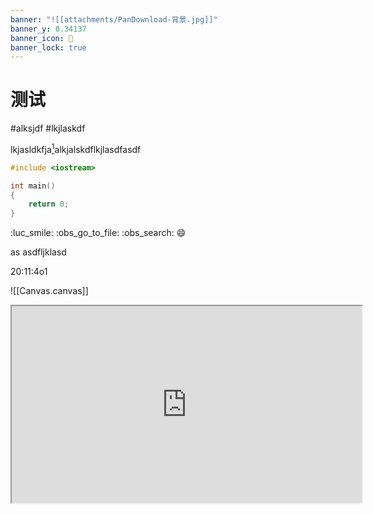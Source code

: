 ```yaml
---
banner: "![[attachments/PanDownload-背景.jpg]]"
banner_y: 0.34137
banner_icon: 🤩
banner_lock: true
---
```


# 测试
#alksjdf #lkjlaskdf 

lkjasldkfja[^1]alkjalskdflkjlasdfasdf

```cpp
#include <iostream>

int main()
{
	return 0;
}
```

[^1]: lkjlasdflkajsdf

:luc_smile: :obs_go_to_file: :obs_search: :smile:

as
asdfljklasd

20:11:4o1

![[Canvas.canvas]]

<iframe width="560" height="315" src="https://www.bilibili.com/" />

我是一个好人，你可不要污蔑我！

ljsdflkj

asdfasdf
asdfas

azsdf

```start-multi-column
ID: ID_aj4f
number of columns: 2
largest column: standard
border: off
shadow: off
```

> [!note]+ 笔记
> 
> asdf

--- end-column ---

> [!summary]+ 摘要
> 
> asldk

=== end-multi-column

![[ZhiXi/测试 2023.01.21 17.27.11.png]]%%[[ZhiXi/测试 2023.01.21 17.27.11.zxm| :luc_edit: Edit it.]]%%

![[随手记/剧本杀]]

$\lim_{n \to + \infty} \sum_{0}^{n} x \left ( n \right ) = \int_{0}^{+ \infty} x \left ( n \right )$

$$
\lim_{n \to + \infty} \sum_{0}^{n} x \left ( n \right ) = \int_{0}^{+ \infty} x \left ( n \right )
$$

# A

## B

### C

#### D

##### E

###### F

> [!multi-column]
> 
> > [!tip]+ 试试 Task
> > 
> > - [x] 1
> > - [ ] 2
> > - [ ] 3
> 
> > [!blank]
> > 
> > # 大标题
> > 
> > - [ ] First
> > - [x] Second
> > - [ ] Third
> 
> > [!blank]
> > - 一
> > - 二
> > - 三

```mermaid
flowchart TB
a-->b
```

lkjsadf  

![[attachments/PanDownload-背景.jpg]]fggjhfghjhf

$$
\begin{vmatrix}
1 &2 &3 \\ 
4 &5 &6 \\
7 &8 &9
\end{vmatrix}
$$

[list2mermaid]
- a
	- b
		- c
		- d
	- e
		- f
		- g

[list2mdtab]
- 表格
	- 
		| asdfklj | asdfjk | alskdjf | asdf  |asdf| asdf |
		|:-------:|:------:|:-------:|:-----:|:---------:|:----:|
		|  asdfa  | asdfas | asdfasd | asdf  | llkjalsdf | asdf |
		|  fgkjy  |  kuh   |   kg    | gjhgj |   jhkjh   |  kh  |
		|   kjl   |  lkj   |   lkj   |  lkj  |   hgjkg   |  kl  |
- 思维导图
	- [list2mermaid]
		- a
			- b
				- c
				- d
				- e
			- f
				- g
				- h
				- i
			- j
				- k
				- l
				- m
- 图片
	- ![[attachments/测试 2023.02.14-1.jpg]]

![[Excalidraw/测试's Excalidraw 2023.02.14 14.52.49.svg]]%%[[Excalidraw/测试's Excalidraw 2023.02.14 14.52.49.md|🖋 Edit in Excalidraw]], and the [[Excalidraw/测试's Excalidraw 2023.02.14 14.52.49.dark.svg|dark exported image]]%%

```markmap
- a
	- b
		- c
		- d
		- e
	- f
		- g
		- h
		- i
	- j
		- k
		- l
		- m
```

$\overline{X} n$ 

